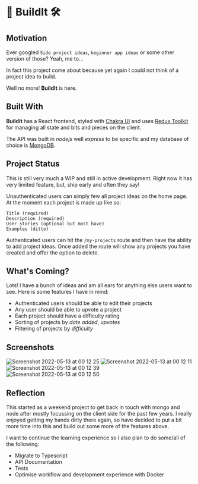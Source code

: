# 👷 BuildIt 🛠️

## Motivation

Ever googled `Side project ideas`, `beginner app ideas` or some other version of those? Yeah, me to...

In fact this project come about because yet again I could not think of a project idea to build.

Well no more! **BuildIt** is here.

## Built With

**BuildIt** has a React frontend, styled with [Chakra UI](https://chakra-ui.com/) and uses [Redux Toolkit](https://redux-toolkit.js.org/tutorials/overview) for managing all state and bits and pieces on the client.

The API was built in _nodejs_ well _express_ to be specific and my database of choice is [MongoDB](https://www.mongodb.com/).

## Project Status

This is still very much a WIP and still in active development. Right now it has very limited feature, but, ship early and often they say!

Unauthenticated users can simply few all project ideas on the home page. At the moment each project is made up like so:

```
Title (required)
Description (required)
User stories (optional but most have)
Examples (ditto)
```

Authenticated users can hit the `/my-projects` route and then have the ability to add project ideas. Once added the route will show any projects you have created and offer the option to delete.

## What's Coming?

Lots! I have a bunch of ideas and am all ears for anything else users want to see. Here is some features I have in mind:

- Authenticated users should be able to edit their projects
- Any user should be able to upvote a project
- Each project should have a difficulty rating
- Sorting of projects by _date added_, _upvotes_
- Filtering of projects by _difficulty_

## Screenshots
![Screenshot 2022-05-13 at 00 12 25](https://user-images.githubusercontent.com/39712238/168184258-6fa2ffc9-9622-46e3-ad26-087725d72c90.png)
![Screenshot 2022-05-13 at 00 12 11](https://user-images.githubusercontent.com/39712238/168184272-1555135b-c33d-45aa-b977-9dc075fdafe5.png)
![Screenshot 2022-05-13 at 00 12 39](https://user-images.githubusercontent.com/39712238/168184278-9d2b5f72-bd82-44d9-bea6-98b8888f9de5.png)
![Screenshot 2022-05-13 at 00 12 50](https://user-images.githubusercontent.com/39712238/168184283-d06ac101-718a-4ea7-9efe-1dbdac948605.png)

## Reflection

This started as a weekend project to get back in touch with mongo and node after mostly focussing on the client side for the past few years. I really enjoyed getting my hands dirty there again, so have decided to put a bit more time into this and build out some more of the features above.

I want to continue the learning experience so I also plan to do some/all of the following:

- Migrate to Typescript
- API Documentation
- Tests
- Optimise workflow and development experience with Docker
